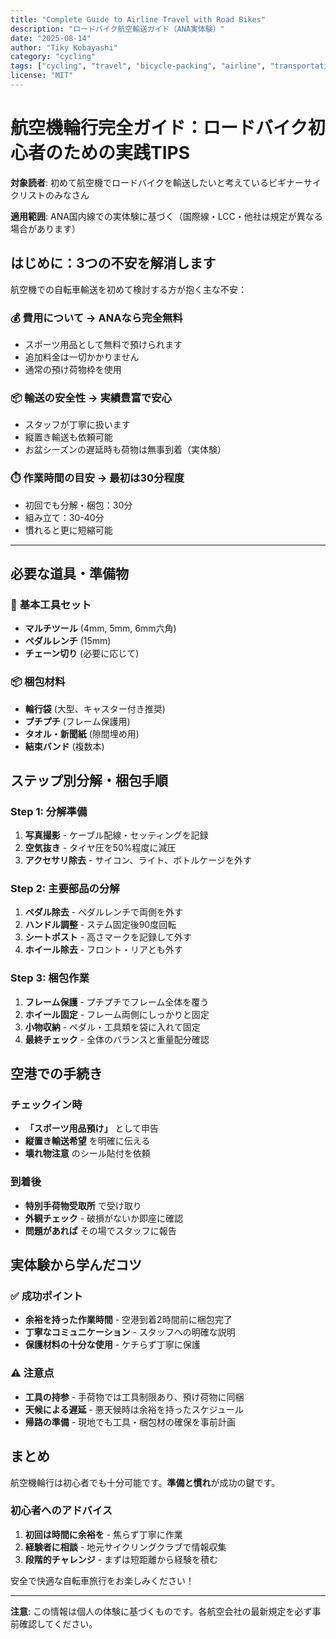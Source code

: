 ```yaml
---
title: "Complete Guide to Airline Travel with Road Bikes"
description: "ロードバイク航空輸送ガイド（ANA実体験）"
date: "2025-08-14"
author: "Tiky Kobayashi"
category: "cycling"
tags: ["cycling", "travel", "bicycle-packing", "airline", "transportation"]
license: "MIT"
---
```


# 航空機輪行完全ガイド：ロードバイク初心者のための実践TIPS

**対象読者**: 初めて航空機でロードバイクを輸送したいと考えているビギナーサイクリストのみなさん

**適用範囲**: ANA国内線での実体験に基づく（国際線・LCC・他社は規定が異なる場合があります）

## はじめに：3つの不安を解消します

航空機での自転車輸送を初めて検討する方が抱く主な不安：

### 💰 **費用について** → **ANAなら完全無料**

- スポーツ用品として無料で預けられます
- 追加料金は一切かかりません
- 通常の預け荷物枠を使用

### 📦 **輸送の安全性** → **実績豊富で安心**

- スタッフが丁寧に扱います
- 縦置き輸送も依頼可能
- お盆シーズンの遅延時も荷物は無事到着（実体験）

### ⏱️ **作業時間の目安** → **最初は30分程度**

- 初回でも分解・梱包：30分
- 組み立て：30-40分
- 慣れると更に短縮可能

---

## 必要な道具・準備物

### 🔧 **基本工具セット**
- **マルチツール** (4mm, 5mm, 6mm六角)
- **ペダルレンチ** (15mm)
- **チェーン切り** (必要に応じて)

### 📦 **梱包材料**
- **輪行袋** (大型、キャスター付き推奨)
- **プチプチ** (フレーム保護用)
- **タオル・新聞紙** (隙間埋め用)
- **結束バンド** (複数本)

## ステップ別分解・梱包手順

### Step 1: 分解準備
1. **写真撮影** - ケーブル配線・セッティングを記録
2. **空気抜き** - タイヤ圧を50%程度に減圧
3. **アクセサリ除去** - サイコン、ライト、ボトルケージを外す

### Step 2: 主要部品の分解
1. **ペダル除去** - ペダルレンチで両側を外す
2. **ハンドル調整** - ステム固定後90度回転
3. **シートポスト** - 高さマークを記録して外す
4. **ホイール除去** - フロント・リアとも外す

### Step 3: 梱包作業
1. **フレーム保護** - プチプチでフレーム全体を覆う
2. **ホイール固定** - フレーム両側にしっかりと固定
3. **小物収納** - ペダル・工具類を袋に入れて固定
4. **最終チェック** - 全体のバランスと重量配分確認

## 空港での手続き

### チェックイン時
- **「スポーツ用品預け」** として申告
- **縦置き輸送希望** を明確に伝える
- **壊れ物注意** のシール貼付を依頼

### 到着後
- **特別手荷物受取所** で受け取り
- **外観チェック** - 破損がないか即座に確認
- **問題があれば** その場でスタッフに報告

## 実体験から学んだコツ

### ✅ **成功ポイント**
- **余裕を持った作業時間** - 空港到着2時間前に梱包完了
- **丁寧なコミュニケーション** - スタッフへの明確な説明
- **保護材料の十分な使用** - ケチらず丁寧に保護

### ⚠️ **注意点**
- **工具の持参** - 手荷物では工具制限あり、預け荷物に同梱
- **天候による遅延** - 悪天候時は余裕を持ったスケジュール
- **帰路の準備** - 現地でも工具・梱包材の確保を事前計画

## まとめ

航空機輪行は初心者でも十分可能です。**準備と慣れ**が成功の鍵です。

### 初心者へのアドバイス
1. **初回は時間に余裕を** - 焦らず丁寧に作業
2. **経験者に相談** - 地元サイクリングクラブで情報収集
3. **段階的チャレンジ** - まずは短距離から経験を積む

安全で快適な自転車旅行をお楽しみください！

---

**注意**: この情報は個人の体験に基づくものです。各航空会社の最新規定を必ず事前確認してください。